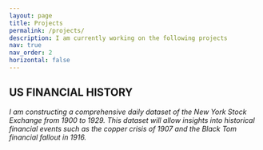 ```yaml
---
layout: page
title: Projects
permalink: /projects/
description: I am currently working on the following projects
nav: true
nav_order: 2 
horizontal: false
---
```


## **US FINANCIAL HISTORY**  
*I am constructing a comprehensive daily dataset of the New York Stock Exchange from 1900 to 1929. This dataset will allow insights into historical financial events such as the copper crisis of 1907 and the Black Tom financial fallout in 1916.*





